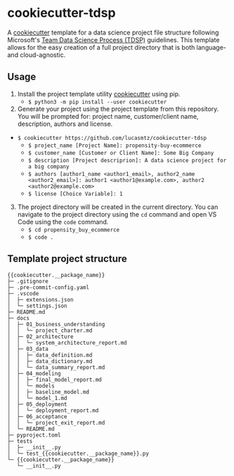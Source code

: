 # cookiecutter-tdsp
A [cookiecutter](https://cookiecutter.readthedocs.io/) template for a data science project file structure following Microsoft's [Team Data Science Process (TDSP)](https://docs.microsoft.com/en-us/azure/machine-learning/team-data-science-process/overview) guidelines.  This template allows for the easy creation of a full project directory that is both language- and cloud-agnostic.

## Usage

1. Install the project template utility [cookiecutter](https://cookiecutter.readthedocs.io/) using pip.
    * `$ python3 -m pip install --user cookiecutter`
2. Generate your project using the project template from this repository.  You will be prompted for: project name, customer/client name, description, authors and license.
* `$ cookiecutter https://github.com/lucasmtz/cookiecutter-tdsp`
    * `$ project_name [Project Name]: propensity-buy-ecommerce`
    * `$ customer_name [Customer or Client Name]: Some Big Company`
    * `$ description [Project descriprion]: A data science project for a big company`
    * `$ authors [author1_name <author1_email>, author2_name <author2_email>]: author1 <author1@example.com>, author2 <author2@example.com>`
    * `$ license [Choice Variable]: 1`
3. The project directory will be created in the current directory.  You can navigate to the project directory using the `cd` command and open VS Code using the `code` command.
    * `$ cd propensity_buy_ecommerce`
    * `$ code .`

## Template project structure
```
{{cookiecutter.__package_name}}
├─ .gitignore
├─ .pre-commit-config.yaml
├─ .vscode
│  ├─ extensions.json
│  └─ settings.json
├─ README.md
├─ docs
│  ├─ 01_business_understanding
│  │  └─ project_charter.md
│  ├─ 02_architecture
│  │  └─ system_architecture_report.md
│  ├─ 03_data
│  │  ├─ data_definition.md
│  │  ├─ data_dictionary.md
│  │  └─ data_summary_report.md
│  ├─ 04_modeling
│  │  ├─ final_model_report.md
│  │  └─ models
│  │  ├─ baseline_model.md
│  │  └─ model_1.md
│  ├─ 05_deployment
│  │  └─ deployment_report.md
│  ├─ 06_acceptance
│  │  └─ project_exit_report.md
│  └─ README.md
├─ pyproject.toml
├─ tests
│  ├─ __init__.py
│  └─ test_{{cookiecutter.__package_name}}.py
└─ {{cookiecutter.__package_name}}
   └─ __init__.py
```
